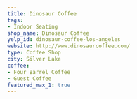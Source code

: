 ```yaml
---
title: Dinosaur Coffee
tags:
- Indoor Seating
shop_name: Dinosaur Coffee
yelp_id: dinosaur-coffee-los-angeles
website: http://www.dinosaurcoffee.com/
type: Coffee Shop
city: Silver Lake
coffee:
- Four Barrel Coffee
- Guest Coffee
featured_max_1: true
---
```

